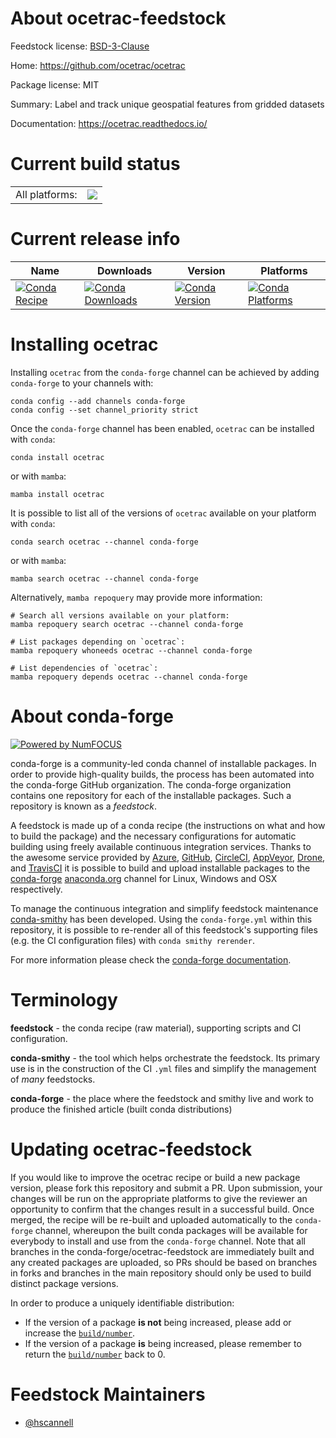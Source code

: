 About ocetrac-feedstock
=======================

Feedstock license: [BSD-3-Clause](https://github.com/conda-forge/ocetrac-feedstock/blob/main/LICENSE.txt)

Home: https://github.com/ocetrac/ocetrac

Package license: MIT

Summary: Label and track unique geospatial features from gridded datasets

Documentation: https://ocetrac.readthedocs.io/

Current build status
====================


<table><tr><td>All platforms:</td>
    <td>
      <a href="https://dev.azure.com/conda-forge/feedstock-builds/_build/latest?definitionId=13414&branchName=main">
        <img src="https://dev.azure.com/conda-forge/feedstock-builds/_apis/build/status/ocetrac-feedstock?branchName=main">
      </a>
    </td>
  </tr>
</table>

Current release info
====================

| Name | Downloads | Version | Platforms |
| --- | --- | --- | --- |
| [![Conda Recipe](https://img.shields.io/badge/recipe-ocetrac-green.svg)](https://anaconda.org/conda-forge/ocetrac) | [![Conda Downloads](https://img.shields.io/conda/dn/conda-forge/ocetrac.svg)](https://anaconda.org/conda-forge/ocetrac) | [![Conda Version](https://img.shields.io/conda/vn/conda-forge/ocetrac.svg)](https://anaconda.org/conda-forge/ocetrac) | [![Conda Platforms](https://img.shields.io/conda/pn/conda-forge/ocetrac.svg)](https://anaconda.org/conda-forge/ocetrac) |

Installing ocetrac
==================

Installing `ocetrac` from the `conda-forge` channel can be achieved by adding `conda-forge` to your channels with:

```
conda config --add channels conda-forge
conda config --set channel_priority strict
```

Once the `conda-forge` channel has been enabled, `ocetrac` can be installed with `conda`:

```
conda install ocetrac
```

or with `mamba`:

```
mamba install ocetrac
```

It is possible to list all of the versions of `ocetrac` available on your platform with `conda`:

```
conda search ocetrac --channel conda-forge
```

or with `mamba`:

```
mamba search ocetrac --channel conda-forge
```

Alternatively, `mamba repoquery` may provide more information:

```
# Search all versions available on your platform:
mamba repoquery search ocetrac --channel conda-forge

# List packages depending on `ocetrac`:
mamba repoquery whoneeds ocetrac --channel conda-forge

# List dependencies of `ocetrac`:
mamba repoquery depends ocetrac --channel conda-forge
```


About conda-forge
=================

[![Powered by
NumFOCUS](https://img.shields.io/badge/powered%20by-NumFOCUS-orange.svg?style=flat&colorA=E1523D&colorB=007D8A)](https://numfocus.org)

conda-forge is a community-led conda channel of installable packages.
In order to provide high-quality builds, the process has been automated into the
conda-forge GitHub organization. The conda-forge organization contains one repository
for each of the installable packages. Such a repository is known as a *feedstock*.

A feedstock is made up of a conda recipe (the instructions on what and how to build
the package) and the necessary configurations for automatic building using freely
available continuous integration services. Thanks to the awesome service provided by
[Azure](https://azure.microsoft.com/en-us/services/devops/), [GitHub](https://github.com/),
[CircleCI](https://circleci.com/), [AppVeyor](https://www.appveyor.com/),
[Drone](https://cloud.drone.io/welcome), and [TravisCI](https://travis-ci.com/)
it is possible to build and upload installable packages to the
[conda-forge](https://anaconda.org/conda-forge) [anaconda.org](https://anaconda.org/)
channel for Linux, Windows and OSX respectively.

To manage the continuous integration and simplify feedstock maintenance
[conda-smithy](https://github.com/conda-forge/conda-smithy) has been developed.
Using the ``conda-forge.yml`` within this repository, it is possible to re-render all of
this feedstock's supporting files (e.g. the CI configuration files) with ``conda smithy rerender``.

For more information please check the [conda-forge documentation](https://conda-forge.org/docs/).

Terminology
===========

**feedstock** - the conda recipe (raw material), supporting scripts and CI configuration.

**conda-smithy** - the tool which helps orchestrate the feedstock.
                   Its primary use is in the construction of the CI ``.yml`` files
                   and simplify the management of *many* feedstocks.

**conda-forge** - the place where the feedstock and smithy live and work to
                  produce the finished article (built conda distributions)


Updating ocetrac-feedstock
==========================

If you would like to improve the ocetrac recipe or build a new
package version, please fork this repository and submit a PR. Upon submission,
your changes will be run on the appropriate platforms to give the reviewer an
opportunity to confirm that the changes result in a successful build. Once
merged, the recipe will be re-built and uploaded automatically to the
`conda-forge` channel, whereupon the built conda packages will be available for
everybody to install and use from the `conda-forge` channel.
Note that all branches in the conda-forge/ocetrac-feedstock are
immediately built and any created packages are uploaded, so PRs should be based
on branches in forks and branches in the main repository should only be used to
build distinct package versions.

In order to produce a uniquely identifiable distribution:
 * If the version of a package **is not** being increased, please add or increase
   the [``build/number``](https://docs.conda.io/projects/conda-build/en/latest/resources/define-metadata.html#build-number-and-string).
 * If the version of a package **is** being increased, please remember to return
   the [``build/number``](https://docs.conda.io/projects/conda-build/en/latest/resources/define-metadata.html#build-number-and-string)
   back to 0.

Feedstock Maintainers
=====================

* [@hscannell](https://github.com/hscannell/)

